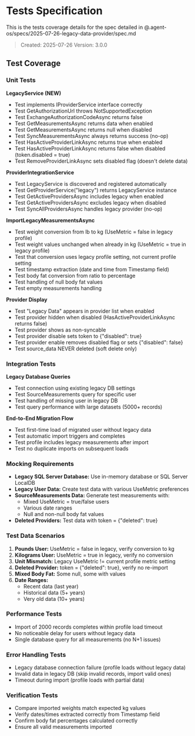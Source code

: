 # Tests Specification

This is the tests coverage details for the spec detailed in @.agent-os/specs/2025-07-26-legacy-data-provider/spec.md

> Created: 2025-07-26
> Version: 3.0.0

## Test Coverage

### Unit Tests

**LegacyService (NEW)**
- Test implements IProviderService interface correctly
- Test GetAuthorizationUrl throws NotSupportedException
- Test ExchangeAuthorizationCodeAsync returns false
- Test GetMeasurementsAsync returns data when enabled
- Test GetMeasurementsAsync returns null when disabled
- Test SyncMeasurementsAsync always returns success (no-op)
- Test HasActiveProviderLinkAsync returns true when enabled
- Test HasActiveProviderLinkAsync returns false when disabled (token.disabled = true)
- Test RemoveProviderLinkAsync sets disabled flag (doesn't delete data)

**ProviderIntegrationService**
- Test LegacyService is discovered and registered automatically
- Test GetProviderService("legacy") returns LegacyService instance
- Test GetActiveProvidersAsync includes legacy when enabled
- Test GetActiveProvidersAsync excludes legacy when disabled
- Test SyncAllProvidersAsync handles legacy provider (no-op)

**ImportLegacyMeasurementsAsync**
- Test weight conversion from lb to kg (UseMetric = false in legacy profile)
- Test weight values unchanged when already in kg (UseMetric = true in legacy profile)
- Test that conversion uses legacy profile setting, not current profile setting
- Test timestamp extraction (date and time from Timestamp field)
- Test body fat conversion from ratio to percentage
- Test handling of null body fat values
- Test empty measurements handling

**Provider Display**
- Test "Legacy Data" appears in provider list when enabled
- Test provider hidden when disabled (HasActiveProviderLinkAsync returns false)
- Test provider shows as non-syncable
- Test provider disable sets token to {"disabled": true}
- Test provider enable removes disabled flag or sets {"disabled": false}
- Test source_data NEVER deleted (soft delete only)

### Integration Tests

**Legacy Database Queries**
- Test connection using existing legacy DB settings
- Test SourceMeasurements query for specific user
- Test handling of missing user in legacy DB
- Test query performance with large datasets (5000+ records)

**End-to-End Migration Flow**
- Test first-time load of migrated user without legacy data
- Test automatic import triggers and completes
- Test profile includes legacy measurements after import
- Test no duplicate imports on subsequent loads

### Mocking Requirements

- **Legacy SQL Server Database:** Use in-memory database or SQL Server LocalDB
- **Legacy User Data:** Create test data with various UseMetric preferences
- **SourceMeasurements Data:** Generate test measurements with:
  - Mixed UseMetric = true/false users
  - Various date ranges
  - Null and non-null body fat values
- **Deleted Providers:** Test data with token = {"deleted": true}

### Test Data Scenarios

1. **Pounds User:** UseMetric = false in legacy, verify conversion to kg
2. **Kilograms User:** UseMetric = true in legacy, verify no conversion
3. **Unit Mismatch:** Legacy UseMetric != current profile metric setting
4. **Deleted Provider:** token = {"deleted": true}, verify no re-import
5. **Mixed Body Fat:** Some null, some with values
6. **Date Ranges:**
   - Recent data (last year)
   - Historical data (5+ years)
   - Very old data (10+ years)

### Performance Tests

- Import of 2000 records completes within profile load timeout
- No noticeable delay for users without legacy data
- Single database query for all measurements (no N+1 issues)

### Error Handling Tests

- Legacy database connection failure (profile loads without legacy data)
- Invalid data in legacy DB (skip invalid records, import valid ones)
- Timeout during import (profile loads with partial data)

### Verification Tests

- Compare imported weights match expected kg values
- Verify dates/times extracted correctly from Timestamp field
- Confirm body fat percentages calculated correctly
- Ensure all valid measurements imported